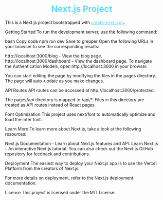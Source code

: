 <h1 align="center">
  <span style="color:#61DAFB">Next.js Project</span>
</h1>

This is a Next.js project bootstrapped with <a href="https://github.com/vercel/next.js/tree/canary/packages/create-next-app" style="color:#61DAFB">create-next-app</a>.


Getting Started
To run the development server, use the following command:

bash
Copy code
npm run dev
Save to grepper
Open the following URLs in your browser to see the corresponding results:

http://localhost:3000/blog - View the blog page.
http://localhost:3000/dashboard - View the dashboard page.
To navigate the Authentication Models, open http://localhost:3000 in your browser.

You can start editing the page by modifying the files in the pages directory. The page will auto-update as you make changes.

API Routes
API routes can be accessed at http://localhost:3000/protected.

The pages/api directory is mapped to /api/*. Files in this directory are treated as API routes instead of React pages.

Font Optimization
This project uses next/font to automatically optimize and load the Inter font.

Learn More
To learn more about Next.js, take a look at the following resources:

Next.js Documentation - Learn about Next.js features and API.
Learn Next.js - An interactive Next.js tutorial.
You can also check out the Next.js GitHub repository for feedback and contributions.

Deployment
The easiest way to deploy your Next.js app is to use the Vercel Platform from the creators of Next.js.

For more details on deployment, refer to the Next.js deployment documentation.

License
This project is licensed under the MIT License.
